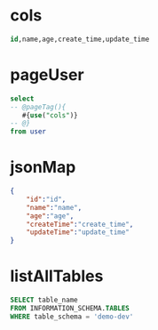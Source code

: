cols
===
```sql
id,name,age,create_time,update_time
```


pageUser
===
```sql
select
-- @pageTag(){
   #{use("cols")}
-- @}
from user
```


jsonMap
===
```json
{
    "id":"id",
    "name":"name",
    "age":"age",
    "createTime":"create_time",
    "updateTime":"update_time"
}
```

listAllTables
===

```sql
SELECT table_name 
FROM INFORMATION_SCHEMA.TABLES
WHERE table_schema = 'demo-dev' 
```